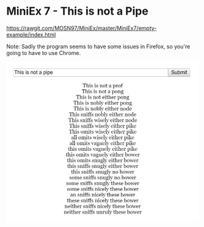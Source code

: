 # MiniEx 7 - This is not a Pipe
https://rawgit.com/MOSN97/MiniEx/master/MiniEx7/empty-example/index.html

Note: Sadly the program seems to have some issues in Firefox, so you're going to have to use Chrome.


![alt text](https://github.com/MOSN97/MiniEx/blob/master/MiniEx7/Capture.png)

